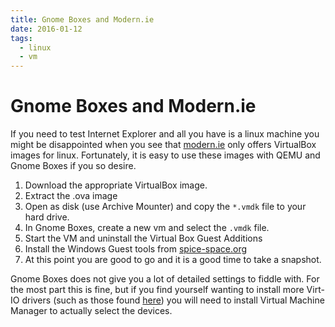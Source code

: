 ```yaml
---
title: Gnome Boxes and Modern.ie
date: 2016-01-12
tags:
  - linux
  - vm
---
```


# Gnome Boxes and Modern.ie

If you need to test Internet Explorer and all you have is a linux
machine you might be disappointed when you see that
[modern.ie](http://modern.ie) only offers VirtualBox images for linux.
Fortunately, it is easy to use these images with QEMU and Gnome Boxes if
you so desire.

1. Download the appropriate VirtualBox image.
2. Extract the .ova image
3. Open as disk (use Archive Mounter) and copy the `*.vmdk` file to your
   hard drive.
4. In Gnome Boxes, create a new vm and select the `.vmdk` file.
5. Start the VM and uninstall the Virtual Box Guest Additions
6. Install the Windows Guest tools from
   [spice-space.org](http://www.spice-space.org/download.html)
7. At this point you are good to go and it is a good time to take a
   snapshot.

Gnome Boxes does not give you a lot of detailed settings to fiddle with.
For the most part this is fine, but if you find yourself wanting to
install more Virt-IO drivers (such as those found
[here](https://fedoraproject.org/wiki/Windows_Virtio_Drivers)) you will
need to install Virtual Machine Manager to actually select the devices.
